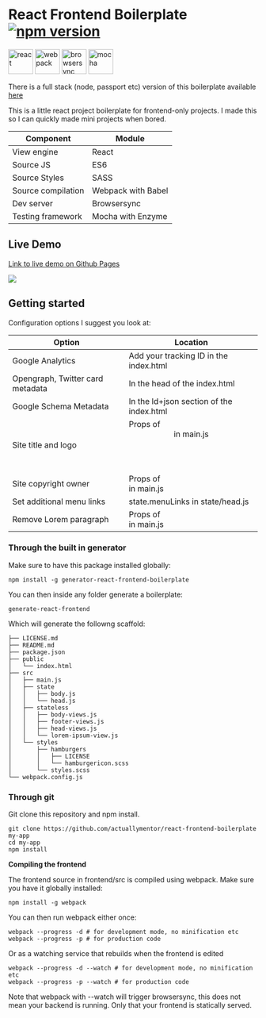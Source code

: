 # React Frontend Boilerplate [![npm version](https://badge.fury.io/js/generator-react-frontend-boilerplate.svg)](https://badge.fury.io/js/generator-react-frontend-boilerplate)

<img height="50px" alt="react" src="http://i.imgur.com/D19TgT8.png" />
<img height="50px" alt="webpack" src="http://i.imgur.com/ZtANAeL.png" />
<img height="50px" alt="browsersync" src="http://i.imgur.com/L5peje9.png" />
<img height="50px" alt="mocha" src="http://i.imgur.com/yo9d9Qe.png" />

There is a full stack (node, passport etc) version of this boilerplate available [here]( https://github.com/actuallymentor/react-node-boilerplate )

This is a little react project boilerplate for frontend-only projects. I made this so I can quickly made mini projects when bored.

| Component | Module |
| --------- | ------ |
| View engine | React |
| Source JS | ES6 |
| Source Styles | SASS |
| Source compilation | Webpack with Babel |
| Dev server | Browsersync |
| Testing framework | Mocha with Enzyme |

## Live Demo

[Link to live demo on Github Pages]( https://actuallymentor.github.io/react-frontend-boilerplate/ )

<a href="https://actuallymentor.github.io/react-frontend-boilerplate/"><img style="max-width: 100%;" src="http://i.imgur.com/xNMHVx5.png" /></a>

## Getting started

Configuration options I suggest you look at:

| Option | Location |
| ------ | -------- |
| Google Analytics | Add your  tracking ID in the index.html |
| Opengraph, Twitter card metadata | In the head of the index.html |
| Google Schema Metadata | In the ld+json section of the index.html |
| Site title and logo | Props of <Header /> in main.js |
| Site copyright owner | Props of <Footer /> in main.js |
| Set additional menu links | state.menuLinks in state/head.js |
| Remove Lorem paragraph | Props of <Section /> in main.js |


### Through the built in generator

Make sure to have this package installed globally:

```shell
npm install -g generator-react-frontend-boilerplate
```

You can then inside any folder generate a boilerplate:

```shell
generate-react-frontend
```

Which will generate the followng scaffold:

```shell
├── LICENSE.md
├── README.md
├── package.json
├── public
│   └── index.html
├── src
│   ├── main.js
│   ├── state
│   │   ├── body.js
│   │   └── head.js
│   ├── stateless
│   │   ├── body-views.js
│   │   ├── footer-views.js
│   │   ├── head-views.js
│   │   └── lorem-ipsum-view.js
│   └── styles
│       ├── hamburgers
│       │   ├── LICENSE
│       │   └── hamburgericon.scss
│       └── styles.scss
└── webpack.config.js
```

### Through git

Git clone this repository and npm install.

``` shell
git clone https://github.com/actuallymentor/react-frontend-boilerplate my-app
cd my-app
npm install
```

**Compiling the frontend**

The frontend source in frontend/src is compiled using webpack. Make sure you have it globally installed:

```shell
npm install -g webpack
```

You can then run webpack either once:

```shell
webpack --progress -d # for development mode, no minification etc
webpack --progress -p # for production code

```

Or as a watching service that rebuilds when the frontend is edited

```shell
webpack --progress -d --watch # for development mode, no minification etc
webpack --progress -p --watch # for production code
```

Note that webpack with --watch will trigger browsersync, this does not mean your backend is running. Only that your frontend is statically served.